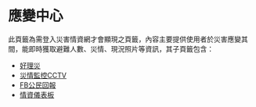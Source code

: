 # 應變中心

此頁籤為需登入災害情資網才會顯現之頁籤，內容主要提供使用者於災害應變其間，能即時獲取避難人數、災情、現況照片等資訊，其子頁籤包含：

* [好理災](/應變中心/好理災.md)
* [災情監控CCTV](/應變中心/災情監控CCTV.md)
* [FB公民回報](/應變中心/FB公民回報.md)
* [情資儀表板](/應變中心/情資儀表板.md)
